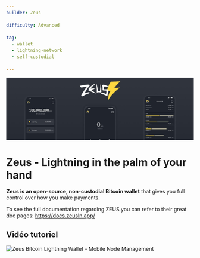 ```yaml
---
builder: Zeus

difficulty: Advanced

tag: 
  - wallet
  - lightning-network
  - self-custodial 

---
```

![Zeus](assets\0.jpeg)

# Zeus -  Lightning in the palm of your hand

**Zeus is an open-source, non-custodial Bitcoin wallet** that gives you full control over how you make payments.

  To see the full documentation regarding ZEUS you can refer to their great doc pages: https://docs.zeusln.app/ 

## Vidéo tutoriel 
![Zeus Bitcoin Lightning Wallet - Mobile Node Management ](https://youtu.be/hmmehTnV3ys)